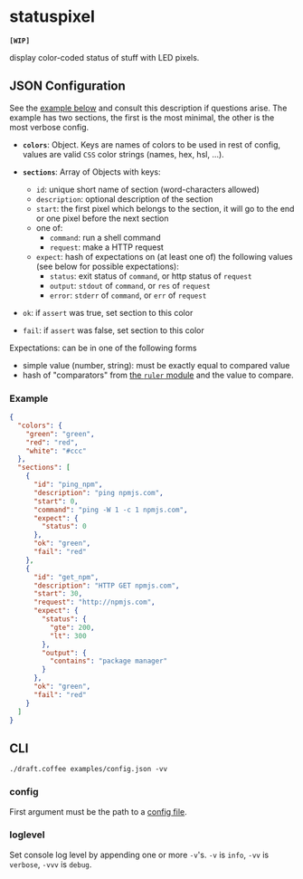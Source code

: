 # statuspixel

**`[WIP]`**

display color-coded status of stuff with LED pixels.

## JSON Configuration

See the [example below](#example) and consult this description if questions arise. The example has two sections, the first is the most minimal, the other is the most verbose config.

- **`colors`**: Object. Keys are names of colors to be used in rest of config, values are valid `CSS` color strings (names, hex, hsl, …).
- **`sections`**: Array of Objects with keys:
    - `id`: unique short name of section (word-characters allowed)
    - `description`: optional description of the section
    - `start`: the first pixel which belongs to the section, it will go to the end or one pixel before the next section
    - one of:
        - `command`: run a shell command
        - `request`: make a HTTP request
    - `expect`: hash of expectations on (at least one of) the following values (see below for possible expectations):
        - `status`: exit status of `command`, or http status of `request`
        - `output`: `stdout` of `command`, or `res` of `request`
        - `error`: `stderr` of `command`, or `err` of `request`
    
- `ok`: if `assert` was true, set section to this color
- `fail`: if `assert` was false, set section to this color

Expectations: can be in one of the following forms
- simple value (number, string): must be exactly equal to compared value
- hash of "comparators" from [the `ruler` module][`ruler`] and the value to compare.

<!-- automatic assertions (no need to add those):
- `{ "status": { truthy: "" } }`
- `{ "err": { falsy: "" } }` -->

### Example 

```json
{
  "colors": {
    "green": "green",
    "red": "red",
    "white": "#ccc"
  },
  "sections": [
    {
      "id": "ping_npm",
      "description": "ping npmjs.com",
      "start": 0,
      "command": "ping -W 1 -c 1 npmjs.com",
      "expect": {
        "status": 0
      },
      "ok": "green",
      "fail": "red"
    },
    {
      "id": "get_npm",
      "description": "HTTP GET npmjs.com",
      "start": 30,
      "request": "http://npmjs.com",
      "expect": {
        "status": {
          "gte": 200,
          "lt": 300
        },
        "output": {
          "contains": "package manager"
        }
      },
      "ok": "green",
      "fail": "red"
    }
  ]
}
```

## CLI

`./draft.coffee examples/config.json -vv`

### config

First argument must be the path to a [config file](#json-configuation).

### loglevel

Set console log level by appending one or more `-v`'s. `-v` is `info`, `-vv` is `verbose`, `-vvv` is `debug`.


[`must`]: <https://github.com/moll/js-must/blob/master/doc/API.md>
[`ruler`]: <https://www.npmjs.com/package/ruler>

